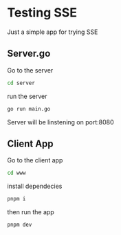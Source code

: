 # Testing SSE

Just a simple app for trying SSE

## Server.go

Go to the server

```bash
cd server
```

run the server

```bash
go run main.go
```

Server will be linstening on port:8080

## Client App

Go to the client app

```bash
cd www
```

install dependecies

```bash
pnpm i
```

then run the app

```bash
pnpm dev
```
